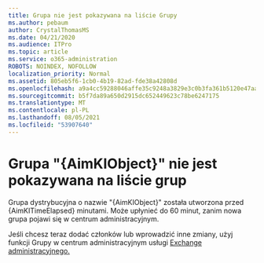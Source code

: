 ```yaml
---
title: Grupa nie jest pokazywana na liście Grupy
ms.author: pebaum
author: CrystalThomasMS
ms.date: 04/21/2020
ms.audience: ITPro
ms.topic: article
ms.service: o365-administration
ROBOTS: NOINDEX, NOFOLLOW
localization_priority: Normal
ms.assetid: 805eb5f6-1cb0-4b19-82ad-fde38a42808d
ms.openlocfilehash: a9a4cc59288046affe35c9248a3829e3c0b3fa361b5120e47aaeaa34eec7a983
ms.sourcegitcommit: b5f7da89a650d2915dc652449623c78be6247175
ms.translationtype: MT
ms.contentlocale: pl-PL
ms.lasthandoff: 08/05/2021
ms.locfileid: "53907640"
---
```

# <a name="your-group-aimkiobject-not-showing-in-groups-list"></a>Grupa "{AimKIObject}" nie jest pokazywana na liście grup

Grupa dystrybucyjna o nazwie "{AimKIObject}" została utworzona przed {AimKITimeElapsed} minutami. Może upłynieć do 60 minut, zanim nowa grupa pojawi się w centrum administracyjnym.
  
Jeśli chcesz teraz dodać członków lub wprowadzić inne zmiany, użyj funkcji Grupy w centrum administracyjnym usługi [Exchange administracyjnego.](https://outlook.office365.com/ecp/?rfr=Admin_o365&amp;exsvurl=1&amp;mkt=en-US.aspx)
  

